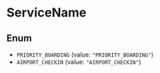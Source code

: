 # ServiceName

## Enum

* `PRIORITY_BOARDING` (value: `"PRIORITY_BOARDING"`)
* `AIRPORT_CHECKIN` (value: `"AIRPORT_CHECKIN"`)
